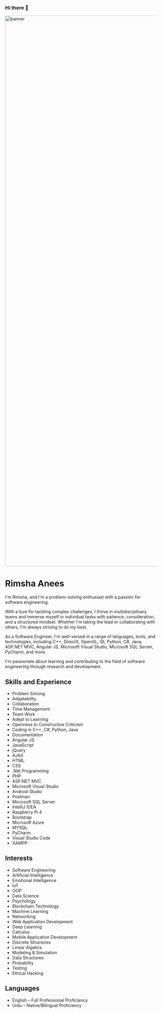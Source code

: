 ### Hi there 👋
<img width="1816" alt="banner" src="https://user-images.githubusercontent.com/62876612/120372088-27e38200-c330-11eb-981b-cd0844de0fab.png">

# Rimsha Anees
I'm Rimsha, and I'm a problem-solving enthusiast with a passion for software engineering.

With a love for tackling complex challenges, I thrive in multidisciplinary teams and immerse myself in individual tasks with patience, consideration, and a structured mindset. Whether I'm taking the lead or collaborating with others, I'm always striving to do my best.

As a Software Engineer, I'm well-versed in a range of languages, tools, and technologies, including C++, DirectX, OpenGL, Qt, Python, C#, Java, ASP.NET MVC, Angular JS, Microsoft Visual Studio, Microsoft SQL Server, PyCharm, and more.

I'm passionate about learning and contributing to the field of software engineering through research and development.

## Skills and Experience
* Problem Solving
* Adaptability
* Collaboration
* Time Management
* Team Work
* Adept to Learning
* Openness to Constructive Criticism
* Coding in C++, C#, Python, Java
* Documentation
* Angular JS 
* JavaScript 
* jQuery 
* AJAX 
* HTML 
* CSS 
* .Net Programming 
* PHP 
* ASP.NET MVC 
* Microsoft Visual Studio 
* Android Studio 
* Postman 
* Microsoft SQL Server 
* IntelliJ IDEA 
* Raspberry Pi 4 
* Bootstrap 
* Microsoft Azure 
* MYSQL 
* PyCharm 
* Visual Studio Code 
* XAMPP
## Interests
* Software Engineering 
* Artificial Intelligence 
* Emotional Intelligence 
* IoT 
* OOP 
* Data Science 
* Psychology 
* Blockchain Technology 
* Machine Learning 
* Networking
* Web Application Development 
* Deep Learning 
* Calculus
* Mobile Application Development 
* Discrete Structures 
* Linear Algebra 
* Modeling & Simulation 
* Data Structures 
* Probability 
* Testing 
* Ethical Hacking
## Languages
* English – Full Professional Proficiency
* Urdu – Native/Bilingual Proficiency

<!--
**Rimsha-Anees/Rimsha-Anees** is a ✨ _special_ ✨ repository because its `README.md` (this file) appears on your GitHub profile.

Here are some ideas to get you started:
https://ibb.co/rkDGcmk
https://i.ibb.co/xhxSfDh/banner.png
- 🔭 I’m currently working on ...
- 🌱 I’m currently learning ...
- 👯 I’m looking to collaborate on ...
- 🤔 I’m looking for help with ...
- 💬 Ask me about ...
- 📫 How to reach me: ...
- 😄 Pronouns: ...
- ⚡ Fun fact: ...
-->
